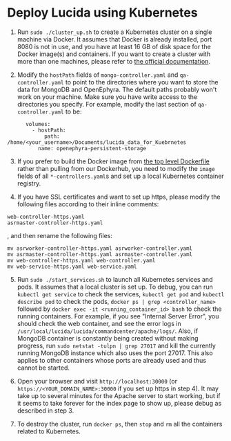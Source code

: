 # Deploy Lucida using Kubernetes

1. Run `sudo ./cluster_up.sh` to create a Kubernetes cluster on a single machine via Docker.
  It assumes that Docker is already installed, port 8080 is not in use,
  and you have at least 16 GB of disk space for the Docker image(s) and containers.
  If you want to create a cluster with more than one machines,
  please refer to [the official documentation](http://kubernetes.io/docs/).

2. Modify the `hostPath` fields of `mongo-controller.yaml` and `qa-controller.yaml`
  to point to the directories where you want to store the data for MongoDB and OpenEphyra.
  The default paths probably won't work on your machine.
  Make sure you have write access to the directories you specify.
  For example, modify the last section of `qa-controller.yaml` to be:

  ```
        volumes:
          - hostPath:
              path: /home/<your_username>/Documents/lucida_data_for_Kuebrnetes
            name: openephyra-persistent-storage
  ```

3. If you prefer to build the Docker image from [the top level Dockerfile](../../Dockerfile)
  rather than pulling from our Dockerhub, you need to modify
  the `image` fields of all `*-controllers.yaml`s and set up a local Kubernetes container registry.

4. If you have SSL certificates and want to set up https, please modify the following files according to their inline comments:

  ```
  web-controller-https.yaml
  asrmaster-controller-https.yaml
  ```
  
  , and then rename the following files:
  
  ```
  mv asrworker-controller-https.yaml asrworker-controller.yaml
  mv asrmaster-controller-https.yaml asrmaster-controller.yaml
  mv web-controller-https.yaml web-controller.yaml
  mv web-service-https.yaml web-service.yaml
  ```

5. Run `sudo ./start_services.sh` to launch all Kubernetes services and pods.
  It assumes that a local cluster is set up.
  To debug, you can run `kubectl get service` to check the services,
  `kubectl get pod` and `kubectl describe pod` to check the pods,
  `docker ps | grep <controller_name>` followed by `docker exec -it <running_container_id> bash` to check the running containers.
  For example, if you see "Internal Server Error", you should check the web container,
  and see the error logs in `/usr/local/lucida/lucida/commandcenter/apache/logs/`.
  Also, if MongoDB container is constantly being created without making progress, 
  run `sudo netstat -tulpn | grep 27017` and kill the currently running MongoDB instance which also uses the port 27017.
  This also applies to other containers whose ports are already used and thus cannot be started.

6. Open your browser and visit `http://localhost:30000` (or `https://<YOUR_DOMAIN_NAME>:30000` if you set up https in step 4).
  It may take up to several minutes for the Apache server to start working,
  but if it seems to take forever for the index page to show up, please debug as described in step 3.

7. To destroy the cluster, run `docker ps`, then `stop` and `rm` all the containers related to Kubernetes.

